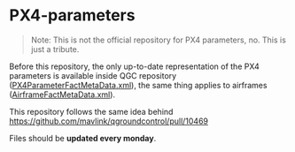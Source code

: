 # PX4-parameters

> Note: This is not the official repository for PX4 parameters, no. This is just a tribute.

Before this repository, the only up-to-date representation of the PX4 parameters is available inside QGC repository ([PX4ParameterFactMetaData.xml](https://github.com/mavlink/qgroundcontrol/blob/af1df0289769c432d60b4a2296db41e8fd9a525b/src/FirmwarePlugin/PX4/PX4ParameterFactMetaData.xml)),
the same thing applies to airframes ([AirframeFactMetaData.xml](https://github.com/mavlink/qgroundcontrol/blob/af1df0289769c432d60b4a2296db41e8fd9a525b/src/AutoPilotPlugins/PX4/AirframeFactMetaData.xml)).

This repository follows the same idea behind https://github.com/mavlink/qgroundcontrol/pull/10469

Files should be **updated every monday**.

